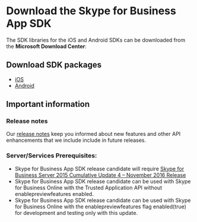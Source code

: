 # Download the Skype for Business App SDK

The SDK libraries for the iOS and Android SDKs can be downloaded from the **Microsoft Download Center**:

## Download SDK packages

- [iOS](https://aka.ms/sfbAppSDKDownload_ios)
- [Android](https://aka.ms/sfbAppSDKDownload_android) 

## Important information

### Release notes

Our [release notes](ReleaseNotes.md) keep you informed about new features and other API enhancements that we include include 
in future releases. 

### Server/Services Prerequisites:

- Skype for Business App SDK release candidate will require [Skype for Business Server 2015 Cumulative Update 4 – November 2016 Release](https://www.microsoft.com/en-us/download/details.aspx?id=47690) 
- Skype for Business App SDK release candidate can be used with Skype for Business Online with the Trusted Application API without enablepreviewfeatures enabled.
- Skype for Business App SDK release candidate can be used with Skype for Business Online with the enablepreviewfeatures flag enabled(true) for development and testing only with this update. 
